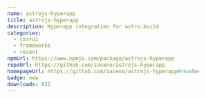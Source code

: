 ```yaml
---
name: astrojs-hyperapp
title: astrojs-hyperapp
description: Hyperapp integration for astro.build
categories:
  - css+ui
  - frameworks
  - recent
npmUrl: https://www.npmjs.com/package/astrojs-hyperapp
repoUrl: https://github.com/zaceno/astrojs-hyperapp
homepageUrl: https://github.com/zaceno/astrojs-hyperapp#readme
badge: new
downloads: 822
---
```

